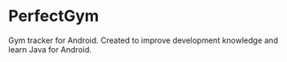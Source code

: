 PerfectGym
==========

Gym tracker for Android. Created to improve development knowledge and learn Java for Android. 
